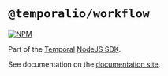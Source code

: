 # `@temporalio/workflow`

[![NPM](https://img.shields.io/npm/v/@temporalio/workflow)](https://www.npmjs.com/package/@temporalio/workflow)

Part of the [Temporal](https://temporal.io) [NodeJS SDK](https://www.npmjs.com/package/temporalio).

See documentation on the [documentation site](https://docs.temporal.io/docs/node/introduction).

